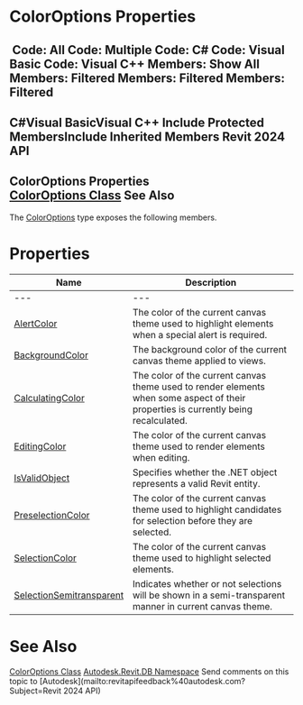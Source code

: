 # ColorOptions Properties

﻿
 Code: All Code: Multiple Code: C# Code: Visual Basic Code: Visual C++  Members: Show All Members: Filtered Members: Filtered Members: Filtered   
---  
C#Visual BasicVisual C++
Include Protected MembersInclude Inherited Members
Revit 2024 API  
---  
ColorOptions Properties  
[ColorOptions Class](1ca57d8c-b970-83b4-c5ce-9e39464e5cc2.md "ColorOptions Class") See Also  
---  
The [ColorOptions](1ca57d8c-b970-83b4-c5ce-9e39464e5cc2.md "ColorOptions Class") type exposes the following members.
# Properties
| Name | Description |
| --- | --- |
| --- | --- | --- |
| [AlertColor](2f372d5c-9de2-0c8e-80fc-19292bac58e3.md "AlertColor Property") | The color of the current canvas theme used to highlight elements when a special alert is required. |
| [BackgroundColor](d6713e11-6527-18c4-2478-3a24c0c4c431.md "BackgroundColor Property") | The background color of the current canvas theme applied to views. |
| [CalculatingColor](66d69149-ad97-d7b4-8355-c05322916219.md "CalculatingColor Property") | The color of the current canvas theme used to render elements when some aspect of their properties is currently being recalculated. |
| [EditingColor](9540f352-d5e3-d1a2-2e81-a0a578fd83b7.md "EditingColor Property") | The color of the current canvas theme used to render elements when editing. |
| [IsValidObject](f338c719-be68-c12f-7008-e5b10006fcc9.md "IsValidObject Property") | Specifies whether the .NET object represents a valid Revit entity. |
| [PreselectionColor](fe1cb0fa-fb39-eaf2-f3bd-fa38ef001a4f.md "PreselectionColor Property") | The color of the current canvas theme used to highlight candidates for selection before they are selected. |
| [SelectionColor](5681fc12-9555-6c29-6278-093184bde952.md "SelectionColor Property") | The color of the current canvas theme used to highlight selected elements. |
| [SelectionSemitransparent](c9d5295e-0ba1-5421-cb09-82039ba73332.md "SelectionSemitransparent Property") | Indicates whether or not selections will be shown in a semi-transparent manner in current canvas theme. |

# See Also
[ColorOptions Class](1ca57d8c-b970-83b4-c5ce-9e39464e5cc2.md "ColorOptions Class")
[Autodesk.Revit.DB Namespace](87546ba7-461b-c646-cbb1-2cb8f5bff8b2.md "Autodesk.Revit.DB Namespace")
Send comments on this topic to [Autodesk](mailto:revitapifeedback%40autodesk.com?Subject=Revit 2024 API)